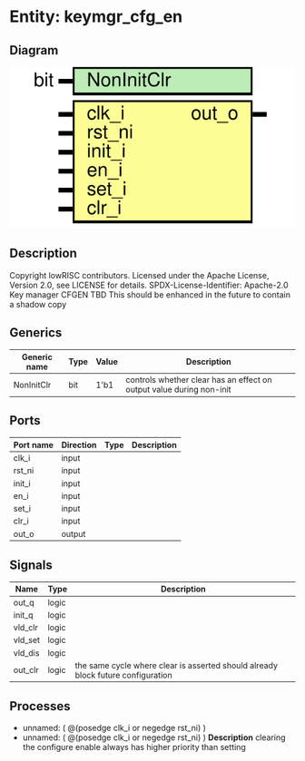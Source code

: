 # Entity: keymgr_cfg_en

## Diagram

![Diagram](keymgr_cfg_en.svg "Diagram")
## Description

Copyright lowRISC contributors.
 Licensed under the Apache License, Version 2.0, see LICENSE for details.
 SPDX-License-Identifier: Apache-2.0
 Key manager CFGEN
 TBD This should be enhanced in the future to contain a shadow copy
 
## Generics

| Generic name | Type | Value | Description                                                           |
| ------------ | ---- | ----- | --------------------------------------------------------------------- |
| NonInitClr   | bit  | 1'b1  | controls whether clear has an effect on output value during non-init  |
## Ports

| Port name | Direction | Type | Description |
| --------- | --------- | ---- | ----------- |
| clk_i     | input     |      |             |
| rst_ni    | input     |      |             |
| init_i    | input     |      |             |
| en_i      | input     |      |             |
| set_i     | input     |      |             |
| clr_i     | input     |      |             |
| out_o     | output    |      |             |
## Signals

| Name    | Type  | Description                                                                       |
| ------- | ----- | --------------------------------------------------------------------------------- |
| out_q   | logic |                                                                                   |
| init_q  | logic |                                                                                   |
| vld_clr | logic |                                                                                   |
| vld_set | logic |                                                                                   |
| vld_dis | logic |                                                                                   |
| out_clr | logic | the same cycle where clear is asserted should already block future configuration  |
## Processes
- unnamed: ( @(posedge clk_i or negedge rst_ni) )
- unnamed: ( @(posedge clk_i or negedge rst_ni) )
**Description**
clearing the configure enable always has higher priority than setting

